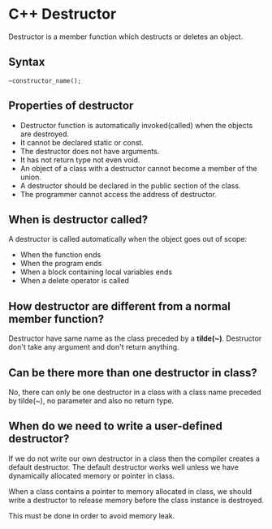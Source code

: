 
# C++ Destructor

Destructor is a member function which destructs or deletes an object.

## Syntax
```
~constructor_name();
```
## Properties of destructor
- Destructor function is automatically invoked(called) when the objects are destroyed.
- It cannot be declared static or const.
- The destructor does not have arguments.
- It has not return type not even void.
- An object of a class with a destructor cannot become a member of the union.
- A destructor should be declared in the public section of the class.
- The programmer cannot access the address of destructor.

## When is destructor called?
A destructor is called automatically when the object goes out of scope:
- When the function ends
- When the program ends
- When a block containing local variables ends
- When a delete operator is called

## How destructor are different from a normal member function?
Destructor have same name as the class preceded by a **tilde(~)**. Destructor don't take any argument and don't return anything.

## Can be there more than one destructor in class?
No, there can only be one destructor in a class with a class name preceded by tilde(~), no parameter and also no return type.

## When do we need to write a user-defined destructor?
If we do not write our own destructor in a class then the compiler creates a default destructor. The default destructor works well unless we have dynamically allocated memory or pointer in class.

When a class contains a pointer to memory allocated in class, we should write a destructor to release memory before the class instance is destroyed.

This must be done in order to avoid memory leak.

